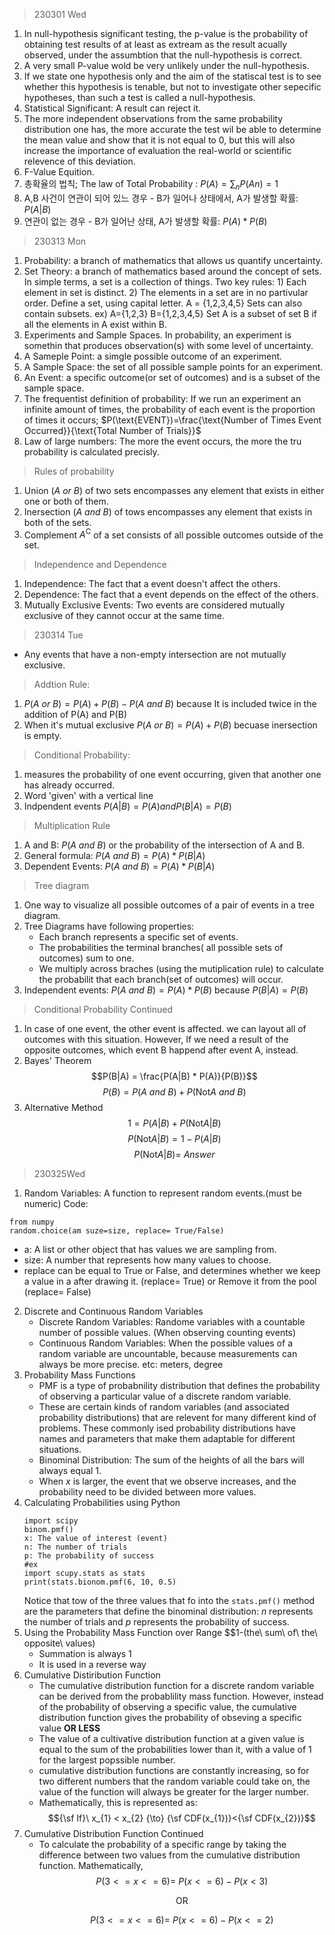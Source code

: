 >230301 Wed

1. In null-hypothesis significant testing, the p-value is the probability of obtaining test results of at least as extream as the result acually observed, under the assumbtion that the null-hypothesis is correct.
2. A very small P-value wold be very unlikely under the null-hypothesis.
3. If we state one hypothesis only and the aim of the statiscal test is to see whether this hypothesis is tenable, but not to investigate other sepecific hypotheses, than such a test is called a null-hypothesis.
4. Statistical Significant: A result can reject it.
5. The more independent observations from the same probability distribution one has, the more accurate the test wil be able to determine the mean value and show that it is not equal to 0, but this will also increase the importance of evaluation the real-world or scientific relevence of this deviation.
6. F-Value Equition.
7. 총확율의 법칙; The law of Total Probability : $P(A)=\displaystyle\sum_{n}P(An)=1$
8. A,B 사건이 연관이 되어 있느 경우 - B가 일어나 상태에서, A가 발생할 확률: $P(A|B)$
9. 연관이 없는 경우 - B가 일어난 상태, A가 발생할 확률:  $P(A) * P(B)$

>230313 Mon
1. Probability: a branch of mathematics that allows us quantify uncertainty.
2. Set Theory: a branch of mathematics based around the concept of sets. In simple terms, a set is a collection of things.
   Two key rules: 1) Each element in set is distinct. 2) The elements in a set are in no partivular order.
   Define a set, using capital letter. A = {1,2,3,4,5}
   Sets can also contain subsets.
   ex) A={1,2,3}    B={1,2,3,4,5}
   Set A is a subset of set B if all the elements in A exist within B.
3. Experiments and Sample Spaces. In probability, an experiment is somethin that produces observation(s) with some level of uncertainty.
4. A Sameple Point: a simgle possible outcome of an experiment.
5. A Sample Space: the set of all possible sample points for an experiment.
6. An Event: a specific outcome(or set of outcomes) and is a subset of the sample space. 
7. The frequentist definition of probability: If we run an experiment an infinite amount of times, the probability of each event is the proportion of times it occurs; $P(\text{EVENT})=\frac{\text{Number of Times Event Occurred}}{\text{Total Number of Trials}}$
8. Law of large numbers: The more the event occurs, the more the tru probability is calculated precisly.
>Rules of probability
1. Union $(A \ or \ B)$ of two sets encompasses any element that exists in either one or both of them.
2. Inersection $(A \ and \ B)$ of tows encompasses any element that exists in both of the sets.
3. Complement $A^{\mathrm{C}}$ of a set consists of all possible outcomes outside of the set.
>Independence and Dependence
1. Independence: The fact that a event doesn't affect the others.
2. Dependence: The fact that a event depends on the effect of the others.
3. Mutually Exclusive Events: Two events are considered mutually exclusive of they cannot occur at the same time.

>230314 Tue
- Any events that have a non-empty intersection are not mutually exclusive.
>Addtion Rule: 
1. $P(A\ or\ B) = P(A) + P(B) - P(A\ and\ B)$ because It is included twice in the addition of P(A) and P(B)
2. When it's mutual exclusive $P(A\ or\ B) = P(A) + P(B)$ becuase inersection is empty.
>Conditional Probability: 
1. measures the probability of one event occurring, given that another one has already occurred.
2. Word 'given' with a vertical line
3. Indpendent events $P(A|B) = P(A) and P(B|A) = P(B)$
>Multiplication Rule
1. A and B: $P(A\ and\ B)$ or the probability of the intersection of A and B.
2. General formula: $P(A\ and\ B)=P(A) * P(B|A)$
3. Dependent Events: $P(A\ and\ B)=P(A) * P(B|A)$
>Tree diagram
1. One way to visualize all possible outcomes of a pair of events in a tree diagram.
2. Tree Diagrams have following properties:
   - Each branch represents a specific set of events.
   - The probabilities the terminal branches( all possible sets of outcomes) sum to one.
   - We multiply across braches (using the mutiplication rule) to calculate the probabilit that each branch(set of outcomes) will occur.
3. Independent events: $P(A\ and\ B) = P(A) * P(B)$ because $P(B|A) = P(B)$
>Conditional Probability Continued
1. In case of one event, the other event is affected. we can layout all of outcomes with this situation. However, If we need a result of the opposite outcomes, which event B happend after event A, instead.
2. Bayes' Theorem $$P(B|A) = \frac{P(A|B) * P(A)}{P(B)}$$ $$P(B) = P(A\ and\ B) + P(\text{Not}A\ and\ B)$$
3. Alternative Method $$1= P(A|B)+P(\text{Not}A|B)$$ $$P(\text{Not}A|B) = 1-P(A|B)$$ $$P(\text{Not}A|B) = \ Answer$$

>230325Wed
1. Random Variables: A function to represent random events.(must be numeric) Code:

```
from numpy
random.choice(am suze=size, replace= True/False)
```
- a: A list or other object that has values we are sampling from.
- size: A number that represents how many values to choose.
- replace can be equal to True or False, and determines whether we keep a value in a after drawing it. (replace= True) or Remove it from the pool (replace= False)
2. Discrete and Continuous Random Variables
   - Discrete Random Variables: Randome variables with a countable number of possible values. (When observing counting events)
   - Continuous Random Variables: When the possible values of a random variable are uncountable, because measurements can always be more precise. etc: meters, degree
3. Probability Mass Functions
   - PMF is a type of probabnility distribution that defines the probability of observing a particular value of a discrete random variable.
   - These are certain kinds of random variables (and associated probability distributions) that are relevent for many different kind of problems. These commonly ised probability distributions have names and parameters that make them adaptable for different situations.
   - Binominal Distribution: The sum of the heights of all the bars will always equal 1.
   - When $x$ is larger, the event that we observe increases, and the probability need to be divided between more values.
4. Calculating Probabilities using Python
   ```
   import scipy
   binom.pmf()
   x: The value of interest (event)
   n: The number of trials
   p: The probability of success
   #ex
   import scupy.stats as stats
   print(stats.bionom.pmf(6, 10, 0.5)
   ```
   Notice that tow of the three values that fo into the `stats.pmf()` method are the parameters that define the binominal distribution: $n$ represents the number of trials and $p$ represents the probability of success.
5. Using the Probability Mass Function over Range $$1-(the\ sum\ of\ the\ opposite\ values)
   - Summation is always 1
   - It is used in a reverse way  
6. Cumulative Distiribution Function
   - The cumulative distribution function for a discrete random variable can be derived from the probablility mass function. However, instead of the probability of observing a specific value, the cumulative distribution function gives the probability of obseving a specific value **OR LESS**
   - The value of a cultivative distribution function at a given value is equal to the sum of the probabilities lower than it, with a value of 1 for the largest popssible number.
   - cumulative distribution functions are constantly increasing, so for two different numbers that the random variable could take on, the value of the function will always be greater for the larger number.
   - Mathematically, this is represented as: $${\sf If}\ x_{1} < x_{2} {\to} {\sf CDF(x_{1})}<{\sf CDF(x_{2})}$$
7. Cumulative Distribution Function Continued
   - To calculate the probability of a specific range by taking the difference between two values from the cumulative distribution function. Mathematically, $$P(3<=x<=6)=\ P(x<=6)-P(x<3)$$<p style="text-align: center;">OR</p>$$P(3<=x<=6)=\ P(x<=6)-P(x<=2)$$
